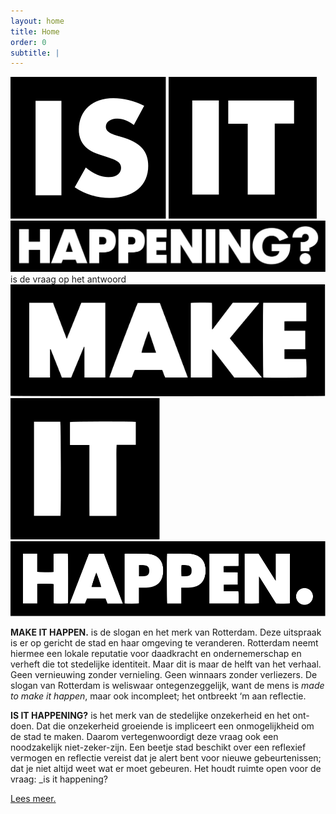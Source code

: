 ```yaml
---
layout: home
title: Home
order: 0
subtitle: |
---
```

<div class="intro">
	<img src="/assets/logos/iih-b-01.svg" alt="Is" markdown="1"> <img src="/assets/logos/iih-b-02.svg" alt="It" markdown="1"> <img src="/assets/logos/iih-b-03.svg" alt="Happening?" markdown="1"> is de vraag op het antwoord <a href="https://www.rotterdammakeithappen.nl" target="_blank"><img src="/assets/logos/mih-b-01.svg" alt="Make" markdown="1"></a> <a href="https://www.rotterdammakeithappen.nl" target="_blank"><img src="/assets/logos/mih-b-02.svg" alt="It" markdown="1"></a> <a href="https://www.rotterdammakeithappen.nl" target="_blank"><img src="/assets/logos/mih-b-03.svg" alt="Happen." markdown="1"></a>
</div>

**MAKE IT HAPPEN.** is de slogan en het merk van Rotterdam. Deze uitspraak is er op gericht de stad en haar omgeving te veranderen. Rotterdam neemt hiermee een lokale reputatie voor daadkracht en ondernemerschap en verheft die tot stedelijke identiteit. Maar dit is maar de helft van het verhaal. Geen vernieuwing zonder vernieling. Geen winnaars zonder verliezers. De slogan van Rotterdam is weliswaar ontegenzeggelijk, want de mens is _made to make it happen_, maar ook incompleet; het ontbreekt ‘m aan reflectie.

**IS IT HAPPENING?** is het merk van de stedelijke onzekerheid en het ont-doen. Dat die onzekerheid groeiende is impliceert een onmogelijkheid om de stad te maken. Daarom vertegenwoordigt deze vraag ook een noodzakelijk niet-zeker-zijn. Een beetje stad beschikt over een reflexief vermogen en reflectie vereist dat je alert bent voor nieuwe gebeurtenissen; dat je niet altijd weet wat er moet gebeuren. Het houdt ruimte open voor de vraag: _is it happening?

<div class ="intro">
	<a href="https://norealdirection.github.io/about/" class="intro-link"><p>Lees meer.</p></a>
</div>